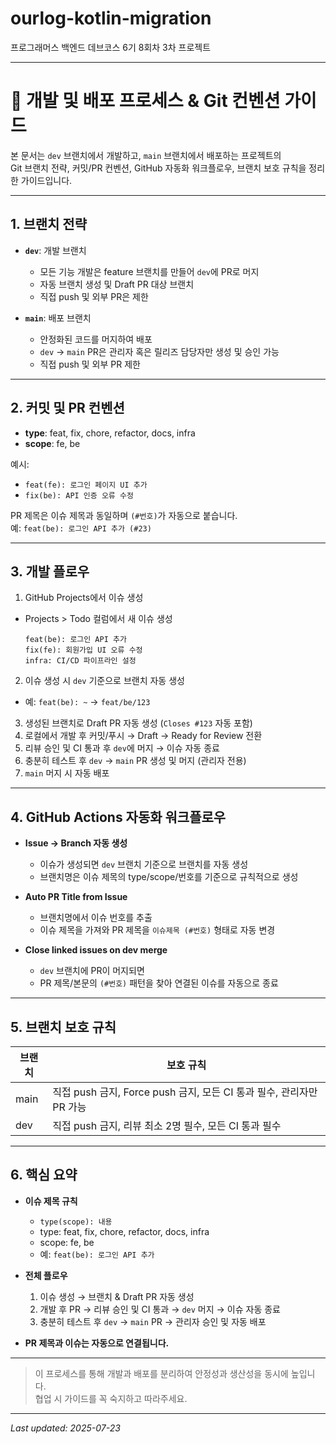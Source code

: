 # ourlog-kotlin-migration

프로그래머스 백엔드 데브코스 6기 8회차 3차 프로젝트

---

# 🚀 개발 및 배포 프로세스 & Git 컨벤션 가이드

본 문서는 `dev` 브랜치에서 개발하고, `main` 브랜치에서 배포하는 프로젝트의  
Git 브랜치 전략, 커밋/PR 컨벤션, GitHub 자동화 워크플로우, 브랜치 보호 규칙을 정리한 가이드입니다.

---

## 1. 브랜치 전략

- **`dev`**: 개발 브랜치
  - 모든 기능 개발은 feature 브랜치를 만들어 `dev`에 PR로 머지
  - 자동 브랜치 생성 및 Draft PR 대상 브랜치
  - 직접 push 및 외부 PR은 제한

- **`main`**: 배포 브랜치
  - 안정화된 코드를 머지하여 배포
  - `dev` → `main` PR은 관리자 혹은 릴리즈 담당자만 생성 및 승인 가능
  - 직접 push 및 외부 PR 제한

---

## 2. 커밋 및 PR 컨벤션

- **type**: feat, fix, chore, refactor, docs, infra
- **scope**: fe, be

예시:
- `feat(fe): 로그인 페이지 UI 추가`
- `fix(be): API 인증 오류 수정`

PR 제목은 이슈 제목과 동일하며 `(#번호)`가 자동으로 붙습니다.  
예: `feat(be): 로그인 API 추가 (#23)`

---

## 3. 개발 플로우

1. GitHub Projects에서 이슈 생성
- Projects > Todo 컬럼에서 새 이슈 생성
  ```
  feat(be): 로그인 API 추가  
  fix(fe): 회원가입 UI 오류 수정  
  infra: CI/CD 파이프라인 설정  
  ```
2. 이슈 생성 시 `dev` 기준으로 브랜치 자동 생성
  - 예: `feat(be): ~` → `feat/be/123`
3. 생성된 브랜치로 Draft PR 자동 생성 (`Closes #123` 자동 포함)
4. 로컬에서 개발 후 커밋/푸시 → Draft → Ready for Review 전환
5. 리뷰 승인 및 CI 통과 후 `dev`에 머지 → 이슈 자동 종료
6. 충분히 테스트 후 `dev` → `main` PR 생성 및 머지 (관리자 전용)
7. `main` 머지 시 자동 배포

---

## 4. GitHub Actions 자동화 워크플로우

- **Issue → Branch 자동 생성**
  - 이슈가 생성되면 `dev` 브랜치 기준으로 브랜치를 자동 생성
  - 브랜치명은 이슈 제목의 type/scope/번호를 기준으로 규칙적으로 생성

- **Auto PR Title from Issue**
  - 브랜치명에서 이슈 번호를 추출
  - 이슈 제목을 가져와 PR 제목을 `이슈제목 (#번호)` 형태로 자동 변경

- **Close linked issues on dev merge**
  - `dev` 브랜치에 PR이 머지되면
  - PR 제목/본문의 `(#번호)` 패턴을 찾아 연결된 이슈를 자동으로 종료

---

## 5. 브랜치 보호 규칙

| 브랜치 | 보호 규칙 |
|--------|-----------|
| main   | 직접 push 금지, Force push 금지, 모든 CI 통과 필수, 관리자만 PR 가능 |
| dev    | 직접 push 금지, 리뷰 최소 2명 필수, 모든 CI 통과 필수 |

---

## 6. 핵심 요약

- **이슈 제목 규칙**
  - `type(scope): 내용`
  - type: feat, fix, chore, refactor, docs, infra
  - scope: fe, be
  - 예: `feat(be): 로그인 API 추가`

- **전체 플로우**
  1. 이슈 생성 → 브랜치 & Draft PR 자동 생성
  2. 개발 후 PR → 리뷰 승인 및 CI 통과 → `dev` 머지 → 이슈 자동 종료
  3. 충분히 테스트 후 `dev` → `main` PR → 관리자 승인 및 자동 배포

- **PR 제목과 이슈는 자동으로 연결됩니다.**

---

> 이 프로세스를 통해 개발과 배포를 분리하여 안정성과 생산성을 동시에 높입니다.  
> 협업 시 가이드를 꼭 숙지하고 따라주세요.

---

*Last updated: 2025-07-23*